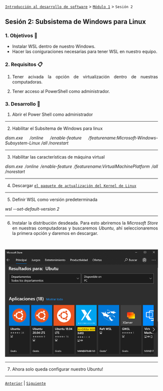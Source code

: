 [`Introducción al desarrollo de software`](../../README.md) > [`Módulo 1`](..README.md) > `Sesión 2` 

## Sesión 2: Subsistema de Windows para Linux 

<div style="text-align: justify;">

### 1. Objetivos :dart:

 - Instalar WSL dentro de nuestro Windows.
 - Hacer las coniguraciones necesarias para tener WSL en nuestro equipo.

### 2. Requisitos :clipboard:

1. Tener acivada la opción de virtualización dentro de nuestras computadoras.

2. Tener acceso al PowerShell como administrador. 


### 3. Desarrollo :blue_book:

1. Abrir el Power Shell como administrador

---

2. Habilitar el Subsitema de Windows para linux

*dism.exe /online /enable-feature /featurename:Microsoft-Windows-Subsystem-Linux /all /norestart*

---

3. Habilitar las características de máquina virtual

*dism.exe /online /enable-feature /featurename:VirtualMachinePlatform /all /norestart*

---

4. Descargar [`el paquete de actualización del Kernel de Linux`](https://wslstorestorage.blob.core.windows.net/wslblob/wsl_update_x64.msi)

---

5. Definir WSL como versión predeterminada

*wsl --set-default-version 2*

---

6. Instalar la distribución desdeada. Para esto abriremos la *Microsoft Store* en nuestras computadoras y buscaremos *Ubuntu*, ahí seleccionaremos la primera opción y daremos en descargar.

<br>

![imagen](img/store.png)

---

7. Ahora solo queda configurar nuestro Ubuntu!

---
 
[`Anterior`](../Sesion-01/README.md) | [`Siguiente`](../../Intro-terminal/README.md)

 </div>